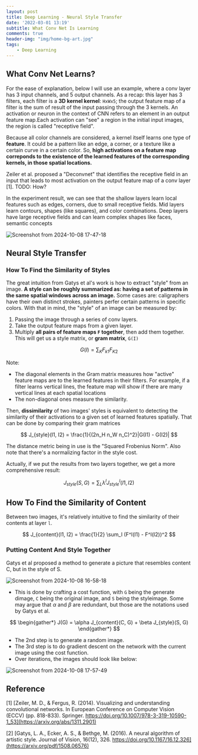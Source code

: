```yaml
---
layout: post
title: Deep Learning - Neural Style Transfer
date: '2022-03-01 13:19'
subtitle: What Conv Net Is Learning
comments: true
header-img: "img/home-bg-art.jpg"
tags:
    - Deep Learning
---
```


## What Conv Net Learns? 

For the ease of explanation, below I will use an example, where a conv layer has 3 input channels, and 5 output channels. As a recap: this layer has 3 filters, each filter is a **3D kernel kernel**: `HxWx5`; the output feature map of a filter is the sum of result of the input passing through the 3 kernels. An activation or neuron in the context of CNN refers to an element in an output feature map.Each activation can "see" a region in the initial input images, the region is called "receptive field". 

Because all color channels are considered, a kernel itself learns one type of **feature**. It could be a pattern like an edge, a corner, or a texture like a certain curve in a certain color. So, **high activations on a feature map correponds to the existence of the learned features of the corresponding kernels, in those spatial locations.**

Zeiler et al. proposed a "Deconvnet" that identifies the receptive field in an input that leads to most activation on the output feature map of a conv layer [1]. TODO: How?

In the experiment result, we can see that the shallow layers learn local features such as edges, corners, due to small receptive fields. Mid layers learn contours, shapes (like squares), and color combinations. Deep layers have large receptive fields and can learn complex shapes like faces, semantic concepts

![Screenshot from 2024-10-08 17-47-18](https://github.com/user-attachments/assets/d136c6f0-1069-4f05-b515-de87906cbf46)


## Neural Style Transfer 

### How To Find the Similarity of Styles

The great intuition from Gatys et al's work is how to extract "style" from an image. **A style can be roughly summarized as: having a set of patterns in the same spatial windows across an image.** Some cases are: caligraphers have their own distinct strokes, painters perfer certain patterns in specific colors. With that in mind, the "style" of an image can be measured by:

1. Passing the image through a series of conv layers. 
2. Take the output feature maps from a given layer. 
3. Multiply **all pairs of feature maps `F` together**, then add them together. This will get us a style matrix, or **gram matrix**, `G(I)`

$$
G(I) = \sum_K F_{k1}F_{K2}
$$

Note:
- The diagonal elements in the Gram matrix measures how "active" feature maps are to the learned features in their filters. For example, if a filter learns vertical lines, the feature map will show if there are many vertical lines at each spatial locations
- The non-diagonal ones measure the similarity. 

Then, **dissimilarity** of two images' styles is equivalent to detecting the similarity of their activations to a given set of learned features spatially. That can be done by comparing their gram matrices

$$
J_{style}(I1, I2) = \frac{1}{(2n_H n_W n_C)^2}|G(I1) - G(I2)|
$$

The distance metric being in use is the "Squared Frobenius Norm". Also note that there's a normalizing factor in the style cost.

Actually, if we put the results from two layers together, we get a more comprehensive result:

$$
J_{style}(S,G) = \sum_L \lambda^l J^l_{style}(I1, I2)
$$

## How To Find the Similarity of Content

Between two images, it's relatively intuitive to find the similarity of their contents at layer `l`.

$$
J_{content}(I1, I2) = \frac{1}{2} \sum_I (F^l(I1) - F^l(I2))^2
$$

### Putting Content And Style Together

Gatys et al proposed a method to generate a picture that resembles content C, but in the style of S.

![Screenshot from 2024-10-08 16-58-18](https://github.com/user-attachments/assets/b6eafb34-cca8-4433-98d3-0fc0d166b4e2)

- This is done by crafting a cost function, with `G` being the generate dimage, `C` being the original image, and `S` being the styleimage. Some may argue that $\alpha$ and $\beta$ are redundant, but those are the notations used by Gatys et al.

$$
\begin{gather*}
J(G) = \alpha J_{content}(C, G) + \beta J_{style}(S, G)
\end{gather*}
$$

- The 2nd step is to generate a random image.
- The 3rd step is to do gradient descent on the network with the current image using the cost function. 
- Over iterations, the images should look like below: 

![Screenshot from 2024-10-08 17-57-49](https://github.com/user-attachments/assets/1790ce15-3327-4ebb-890e-f97fb11a571c)

## Reference

[1] [Zeiler, M. D., & Fergus, R. (2014). Visualizing and understanding convolutional networks. In European Conference on Computer Vision (ECCV) (pp. 818-833). Springer. https://doi.org/10.1007/978-3-319-10590-1_53](https://arxiv.org/abs/1311.2901) 

[2] [Gatys, L. A., Ecker, A. S., & Bethge, M. (2016). A neural algorithm of artistic style. Journal of Vision, 16(12), 326. https://doi.org/10.1167/16.12.326](https://arxiv.org/pdf/1508.06576)
